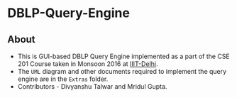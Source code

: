 # DBLP-Query-Engine
## About
* This is GUI-based DBLP Query Engine implemented as a part of the CSE 201 Course taken in Monsoon 2016 at [IIIT-Delhi].
* The `UML` diagram and other documents required to implement the query engine are in the `Extras` folder.
* Contributors - Divyanshu Talwar and Mridul Gupta.

[//]: # (These are reference links used in the body of this note and get stripped out when the markdown processor does its job. There is no need to format nicely because it shouldn't be seen. Thanks SO - http://stackoverflow.com/questions/4823468/store-comments-in-markdown-syntax)

   [IIIT-Delhi]:<https://iiitd.ac.in>
   [Eclipse IDE]:<http://eclipse.org>
